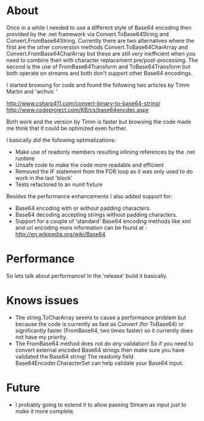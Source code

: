 # About

Once in a while I needed to use a different style of Base64 encoding then provided by the .net framework
via Convert.ToBase64String and Convert.FromBase64String. Currently there are two alternatives where the
first are the other conversion methods Convert.ToBase64CharArray and Convert.FromBase64CharArray but these
are still very inefficient when you need to combine then with character replacement pre/post-processing.
The second is the use of FromBase64Transform and ToBase64Transform but both operate on streams and both
don't support other Base64 encodings.

I started browsing for code and found the following two articles by Timm Martin and 'wchvic '

http://www.csharp411.com/convert-binary-to-base64-string/
http://www.codeproject.com/KB/cs/base64encdec.aspx

Both work and the version by Timm is faster but browsing the code made me think that it could be optimized
even further.

I basically did the following optimalizations:

 * Make use of readonly members resulting inlining references by the .net runtime
 * Unsafe code to make the code more readable and efficient
 * Removed the IF statement from the FOR loop as it was only used to do work in the last 'block'
 * Tests refactored to an nunit fixture

Besides the performance enhancements I also added support for:

 * Base64 encoding with or without padding characters.
 * Base64 decoding accepting strings without padding characters. 
 * Support for a couple of 'standard' Base64 encoding methods like xml and url encoding more information
   can be found at : http://en.wikipedia.org/wiki/Base64


# Performance

So lets talk about performance! In the 'release' build it basically.


# Knows issues

 * The string.ToCharArray seems to cause a performance problem but because the code is currently as fast
   as Convert (for ToBase64) or significantly faster (FromBase64, two times faster) so it currently does
   not have my priority.
 * The FromBase64 method does not do *any* validation! So if you need to convert external encoded Base64
   strings then make sure you have validated the Base64 string!
   The readonly field Base64Encoder.CharacterSet can help validate your Base64 input.


# Future


 * I probably going to extend it to allow passing Stream as input just to make it more complete.